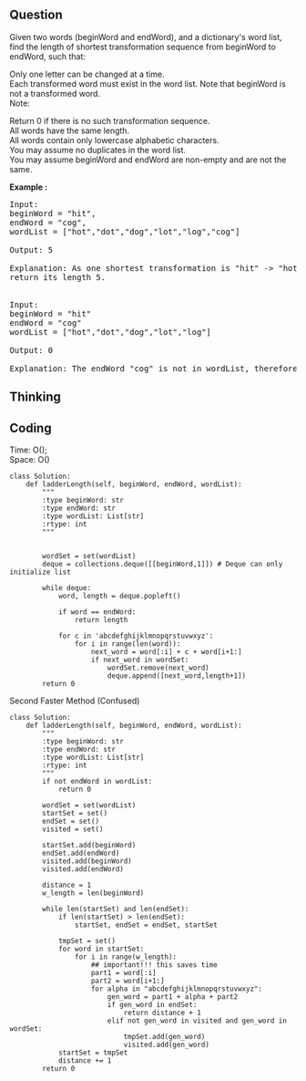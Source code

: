 ## Question
Given two words (beginWord and endWord), and a dictionary's word list, find the length of shortest transformation sequence from beginWord to endWord, such that:<br>

Only one letter can be changed at a time.<br>
Each transformed word must exist in the word list. Note that beginWord is not a transformed word.<br>
Note:<br>

Return 0 if there is no such transformation sequence.<br>
All words have the same length.<br>
All words contain only lowercase alphabetic characters.<br>
You may assume no duplicates in the word list.<br>
You may assume beginWord and endWord are non-empty and are not the same.<br>

**Example :**   
<pre>
Input:
beginWord = "hit",
endWord = "cog",
wordList = ["hot","dot","dog","lot","log","cog"]

Output: 5

Explanation: As one shortest transformation is "hit" -> "hot" -> "dot" -> "dog" -> "cog",
return its length 5.


Input:
beginWord = "hit"
endWord = "cog"
wordList = ["hot","dot","dog","lot","log"]

Output: 0

Explanation: The endWord "cog" is not in wordList, therefore no possible transformation.
</pre>

## Thinking


## Coding
Time: O(); <br>
Space: O()
```python3
class Solution:
    def ladderLength(self, beginWord, endWord, wordList):
        """
        :type beginWord: str
        :type endWord: str
        :type wordList: List[str]
        :rtype: int
        """
        
        
        wordSet = set(wordList)
        deque = collections.deque([[beginWord,1]]) # Deque can only initialize list
        
        while deque:
            word, length = deque.popleft()
            
            if word == endWord:
                return length
            
            for c in 'abcdefghijklmnopqrstuvwxyz':
                for i in range(len(word)):
                    next_word = word[:i] + c + word[i+1:]
                    if next_word in wordSet:
                        wordSet.remove(next_word)
                        deque.append([next_word,length+1])
        return 0
```

Second Faster Method (Confused)
```python3
class Solution:
    def ladderLength(self, beginWord, endWord, wordList):
        """
        :type beginWord: str
        :type endWord: str
        :type wordList: List[str]
        :rtype: int
        """           
        if not endWord in wordList:
            return 0
        
        wordSet = set(wordList)
        startSet = set()
        endSet = set()
        visited = set()
        
        startSet.add(beginWord)
        endSet.add(endWord)
        visited.add(beginWord)
        visited.add(endWord)
        
        distance = 1
        w_length = len(beginWord)
        
        while len(startSet) and len(endSet):
            if len(startSet) > len(endSet):
                startSet, endSet = endSet, startSet
            
            tmpSet = set()
            for word in startSet:          
                for i in range(w_length):
                    ## important!!! this saves time
                    part1 = word[:i]
                    part2 = word[i+1:]
                    for alpha in "abcdefghijklmnopqrstuvwxyz":
                        gen_word = part1 + alpha + part2
                        if gen_word in endSet:
                            return distance + 1
                        elif not gen_word in visited and gen_word in wordSet:
                            tmpSet.add(gen_word)
                            visited.add(gen_word)
            startSet = tmpSet
            distance += 1
        return 0
```
